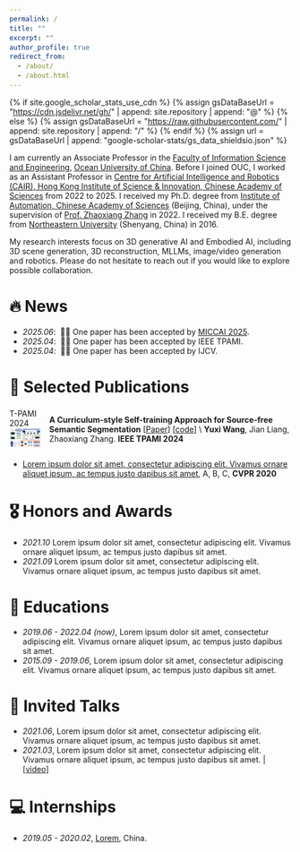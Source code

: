 ```yaml
---
permalink: /
title: ""
excerpt: ""
author_profile: true
redirect_from: 
  - /about/
  - /about.html
---
```


{% if site.google_scholar_stats_use_cdn %}
{% assign gsDataBaseUrl = "https://cdn.jsdelivr.net/gh/" | append: site.repository | append: "@" %}
{% else %}
{% assign gsDataBaseUrl = "https://raw.githubusercontent.com/" | append: site.repository | append: "/" %}
{% endif %}
{% assign url = gsDataBaseUrl | append: "google-scholar-stats/gs_data_shieldsio.json" %}

<span class='anchor' id='about-me'></span>

I am currently an Associate Professor in the [Faculty of Information Science and Engineering,](https://it.ouc.edu.cn/) [Ocean University of China](www.ouc.edu.cn). Before I joined OUC, I worked as an Assistant Professor in [Centre for Artificial Intelligence and Robotics (CAIR), Hong Kong Institute of Science & Innovation, Chinese Academy of Sciences](https://www.cair-cas.org.hk/) from 2022 to 2025. I received my Ph.D. degree from [Institute of Automation, Chinese Academy of Sciences](http://www.ia.cas.cn/) (Beijing, China), under the supervision of [Prof. Zhaoxiang Zhang](https://www.zhaoxiangzhang.net) in 2022. I received my B.E. degree from [Northeastern University](https://www.neu.edu.cn/) (Shenyang, China) in 2016.

My research interests focus on 3D generative AI and Embodied AI, including 3D scene generation, 3D reconstruction, MLLMs, image/video generation and robotics. 
Please do not hesitate to reach out if you would like to explore possible collaboration.



# 🔥 News
- *2025.06*: &nbsp;🎉🎉 One paper has been accepted by [MICCAI 2025](https://conferences.miccai.org/2025/en/). 
- *2025.04*: &nbsp;🎉🎉 One paper has been accepted by IEEE TPAMI.
- *2025.04*: &nbsp;🎉🎉 One paper has been accepted by IJCV.


# 📝 Selected Publications 

<div class='paper-box'><div class='paper-box-image'><div><div class="badge">T-PAMI 2024</div><img src='images/ATP.png' alt="sym" width="60%"></div></div>
<div class='paper-box-text' markdown="1">

**A Curriculum-style Self-training Approach for Source-free Semantic Segmentation** [[Paper](https://arxiv.org/pdf/2106.11653)] [[code](https://github.com/yxiwang/ATP)] \\
**Yuxi Wang**, Jian Liang, Zhaoxiang Zhang. **IEEE TPAMI 2024**

</div>
</div>

<style>
.paper-box {
  display: flex;          
  align-items: center;    
}

.paper-box-image {
  margin-right: 15px;     
}

.paper-box-image img {
  width: 140px;           
  height: auto;           
  border-radius: 4px;    
}
</style>

- [Lorem ipsum dolor sit amet, consectetur adipiscing elit. Vivamus ornare aliquet ipsum, ac tempus justo dapibus sit amet](https://github.com), A, B, C, **CVPR 2020**

# 🎖 Honors and Awards
- *2021.10* Lorem ipsum dolor sit amet, consectetur adipiscing elit. Vivamus ornare aliquet ipsum, ac tempus justo dapibus sit amet. 
- *2021.09* Lorem ipsum dolor sit amet, consectetur adipiscing elit. Vivamus ornare aliquet ipsum, ac tempus justo dapibus sit amet. 

# 📖 Educations
- *2019.06 - 2022.04 (now)*, Lorem ipsum dolor sit amet, consectetur adipiscing elit. Vivamus ornare aliquet ipsum, ac tempus justo dapibus sit amet. 
- *2015.09 - 2019.06*, Lorem ipsum dolor sit amet, consectetur adipiscing elit. Vivamus ornare aliquet ipsum, ac tempus justo dapibus sit amet. 

# 💬 Invited Talks
- *2021.06*, Lorem ipsum dolor sit amet, consectetur adipiscing elit. Vivamus ornare aliquet ipsum, ac tempus justo dapibus sit amet. 
- *2021.03*, Lorem ipsum dolor sit amet, consectetur adipiscing elit. Vivamus ornare aliquet ipsum, ac tempus justo dapibus sit amet.  \| [\[video\]](https://github.com/)

# 💻 Internships
- *2019.05 - 2020.02*, [Lorem](https://github.com/), China.
